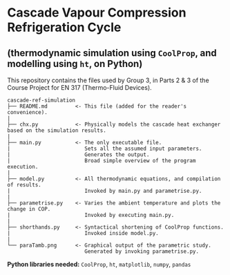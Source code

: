 # Cascade Vapour Compression Refrigeration Cycle
## (thermodynamic simulation using `CoolProp`, and modelling using `ht`, on Python)
This repository contains the files used by Group 3, in Parts 2 & 3 of the Course Project for EN 317 (Thermo-Fluid Devices).
```
cascade-ref-simulation
├── README.md         <- This file (added for the reader's convenience).
|
├── chx.py            <- Physically models the cascade heat exchanger based on the simulation results.
|
├── main.py           <- The only executable file.
|                        Sets all the assumed input parameters.
|                        Generates the output.
|                        Broad simple overview of the program execution.
|
├── model.py          <- All thermodynamic equations, and compilation of results.
|                        Invoked by main.py and parametrise.py.
|
├── parametrise.py    <- Varies the ambient temperature and plots the change in COP.
|                        Invoked by executing main.py.
|
├── shorthands.py     <- Syntactical shortening of CoolProp functions.
|                        Invoked inside model.py.
|
└── paraTamb.png      <- Graphical output of the parametric study.
                         Generated by invoking parametrise.py.
```

**Python libraries needed:** `CoolProp`, `ht`, `matplotlib`, `numpy`, `pandas`
